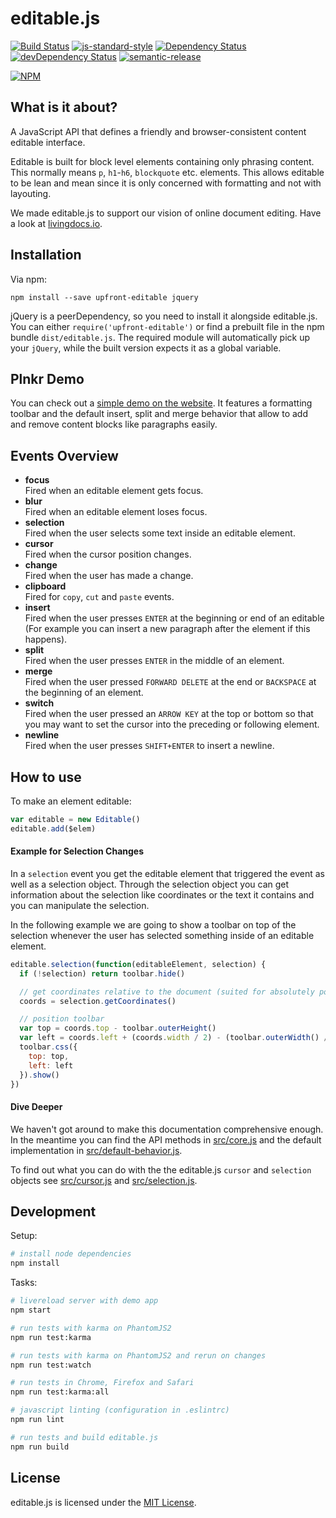 # editable.js
[![Build Status](https://travis-ci.org/upfrontIO/editable.js.svg?branch=master)](https://travis-ci.org/upfrontIO/editable.js)
[![js-standard-style](https://img.shields.io/badge/code%20style-standard-brightgreen.svg)](http://standardjs.com)
[![Dependency Status](https://david-dm.org/upfrontIO/editable.js/master.svg)](https://david-dm.org/upfrontIO/editable.js/master)
[![devDependency Status](https://david-dm.org/upfrontIO/editable.js/master/dev-status.svg)](https://david-dm.org/upfrontIO/editable.js/master#info=devDependencies)
[![semantic-release](https://img.shields.io/badge/%20%20%F0%9F%93%A6%F0%9F%9A%80-semantic--release-e10079.svg)](https://github.com/semantic-release/semantic-release)

[![NPM](https://nodei.co/npm/upfront-editable.png?downloads=true&downloadRank=true&stars=true)](https://nodei.co/npm/upfront-editable/)


## What is it about?

A JavaScript API that defines a friendly and browser-consistent content editable interface.

Editable is built for block level elements containing only phrasing content. This normally means `p`, `h1`-`h6`, `blockquote` etc. elements. This allows editable to be lean and mean since it is only concerned with formatting and not with layouting.

We made editable.js to support our vision of online document editing. Have a look at [livingdocs.io](http://livingdocs.io/).

## Installation

Via npm:

```shell
npm install --save upfront-editable jquery
```

jQuery is a peerDependency, so you need to install it alongside editable.js. You can either `require('upfront-editable')` or find a prebuilt file in the npm bundle `dist/editable.js`. The required module will automatically pick up your `jQuery`, while the built version expects it as a global variable.

## Plnkr Demo

You can check out a [simple demo on the website](https://upfrontio.github.io/editable.js/). It features a formatting toolbar and the default insert, split and merge behavior that allow to add and remove content blocks like paragraphs easily.


## Events Overview

- **focus**  
  Fired when an editable element gets focus.
- **blur**  
  Fired when an editable element loses focus.
- **selection**  
  Fired when the user selects some text inside an editable element.
- **cursor**  
  Fired when the cursor position changes.
- **change**  
  Fired when the user has made a change.
- **clipboard**  
  Fired for `copy`, `cut` and `paste` events.
- **insert**  
  Fired when the user presses `ENTER` at the beginning or end of an editable (For example you can insert a new paragraph after the element if this happens).
- **split**  
  Fired when the user presses `ENTER` in the middle of an element.
- **merge**  
  Fired when the user pressed `FORWARD DELETE` at the end or `BACKSPACE` at the beginning of an element.
- **switch**  
  Fired when the user pressed an `ARROW KEY` at the top or bottom so that you may want to set the cursor into the preceding or following element.
- **newline**  
  Fired when the user presses `SHIFT+ENTER` to insert a newline.


## How to use

To make an element editable:

```javascript
var editable = new Editable()
editable.add($elem)
```

#### Example for Selection Changes

In a `selection` event you get the editable element that triggered the event as well as a selection object. Through the selection object you can get information about the selection like coordinates or the text it contains and you can manipulate the selection.

In the following example we are going to show a toolbar on top of the selection whenever the user has selected something inside of an editable element.

```javascript
editable.selection(function(editableElement, selection) {
  if (!selection) return toolbar.hide()

  // get coordinates relative to the document (suited for absolutely positioned elements)
  coords = selection.getCoordinates()

  // position toolbar
  var top = coords.top - toolbar.outerHeight()
  var left = coords.left + (coords.width / 2) - (toolbar.outerWidth() / 2)
  toolbar.css({
    top: top,
    left: left
  }).show()
})
```

#### Dive Deeper

We haven't got around to make this documentation comprehensive enough. In the meantime you can find the API methods in [src/core.js](src/core.js) and the default implementation in [src/default-behavior.js](src/default-behavior.js).

To find out what you can do with the the editable.js `cursor` and `selection` objects see [src/cursor.js](src/cursor.js) and [src/selection.js](src/selection.js).


## Development

Setup:

```bash
# install node dependencies
npm install
```


Tasks:

```bash
# livereload server with demo app
npm start

# run tests with karma on PhantomJS2
npm run test:karma

# run tests with karma on PhantomJS2 and rerun on changes
npm run test:watch

# run tests in Chrome, Firefox and Safari
npm run test:karma:all

# javascript linting (configuration in .eslintrc)
npm run lint

# run tests and build editable.js
npm run build
```

## License

editable.js is licensed under the [MIT License](LICENSE).
